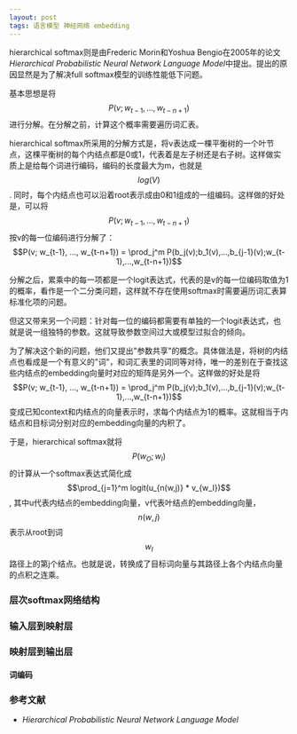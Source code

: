 ```yaml
---
layout: post
tags: 语言模型 神经网络 embedding
---
```



hierarchical softmax则是由Frederic Morin和Yoshua Bengio在2005年的论文*Hierarchical Probabilistic Neural Network Language Model*中提出。提出的原因显然是为了解决full softmax模型的训练性能低下问题。

基本思想是将$$P(v; w_{t-1}, ..., w_{t-n+1})$$进行分解。在分解之前，计算这个概率需要遍历词汇表。

hierarchical softmax所采用的分解方式是，将v表达成一棵平衡树的一个叶节点，这棵平衡树的每个内结点都是0或1，代表着是左子树还是右子树。这样做实质上是给每个词进行编码，编码的长度最大为m，也就是$$log(V)$$. 同时，每个内结点也可以沿着root表示成由0和1组成的一组编码。这样做的好处是，可以将$$P(v; w_{t-1}, ..., w_{t-n+1})$$按v的每一位编码进行分解了：$$P(v; w_{t-1}, ..., w_{t-n+1}) = \prod_j^m P(b_j(v);b_1(v),...,b_{j-1}(v);w_{t-1},...,w_{t-n+1})$$

分解之后，累乘中的每一项都是一个logit表达式，代表的是v的每一位编码取值为1的概率，看作是一个二分类问题，这样就不存在使用softmax时需要遍历词汇表算标准化项的问题。

但这又带来另一个问题：针对每一位的编码都需要有单独的一个logit表达式，也就是说一组独特的参数。这就导致参数空间过大或模型过拟合的倾向。

为了解决这个新的问题，他们又提出"参数共享"的概念。具体做法是，将树的内结点也看成是一个有意义的"词"，和词汇表里的词同等对待，唯一的差别在于查找这些内结点的embedding向量时对应的矩阵是另外一个。这样做的好处是将$$P(v; w_{t-1}, ..., w_{t-n+1}) = \prod_j^m P(b_j(v);b_1(v),...,b_{j-1}(v);w_{t-1},...,w_{t-n+1})$$变成已知context和内结点的向量表示时，求每个内结点为1的概率。这就相当于内结点和目标词分别对应的embedding向量的内积了。

于是，hierarchical softmax就将$$P(w_O;w_I)$$的计算从一个softmax表达式简化成$$\prod_{j=1}^m logit(u_{n(w,j)} * v_{w_I})$$, 其中u代表内结点的embedding向量，v代表叶结点的embedding向量，$$n(w,j)$$表示从root到词$$w_I$$路径上的第j个结点。也就是说，转换成了目标词向量与其路径上各个内结点向量的点积之连乘。


### 层次softmax网络结构
### 输入层到映射层
### 映射层到输出层
#### 词编码
#### 

### 参考文献
- *Hierarchical Probabilistic Neural Network Language Model*
